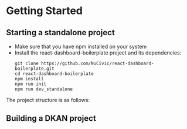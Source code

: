 # Getting Started

## Starting a standalone project

* Make sure that you have npm installed on your system 
* Install the react-dashboard-boilerplate project and its dependencies:
  ```
  git clone https://github.com/NuCivic/react-dashboard-boilerplate.git
  cd react-dashboard-boilerplate
  npm install
  npm run init
  npm run dev_standalone
  ```

The project structure is as follows:

## Building a DKAN project


